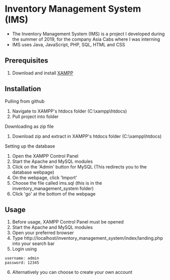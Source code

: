 # Inventory Management System (IMS)
- The Inventory Management System (IMS) is a project I developed during the summer of 2019, for the company Asia Cabs where I was interning
- IMS uses Java, JavaScript, PHP, SQL, HTML and CSS

## Prerequisites
1. Download and install [XAMPP](https://www.apachefriends.org/index.html)

## Installation
Pulling from github
1. Navigate to XAMPP's htdocs folder (C:\xampp\htdocs)
2. Pull project into folder

Downloading as zip file
1. Download zip and extract in XAMPP's htdocs folder (C:\xampp\htdocs)

Setting up the database
1. Open the XAMPP Control Panel
2. Start the Apache and MySQL modules
3. Click on the 'Admin' button for MySQL (This redirects you to the database webpage)
4. On the webpage, click 'Import'
5. Choose the file called ims.sql (this is in the inventory_management_system folder)
6. Click 'go' at the bottom of the webpage

## Usage
1. Before usage, XAMPP Control Panel must be opened
2. Start the Apache and MySQL modules
3. Open your preferred browser
4. Type http://localhost/inventory_management_system/index/landing.php into your search bar
5. Login using
```
username: admin
password: 12345
```
6. Alternatively you can choose to create your own account
